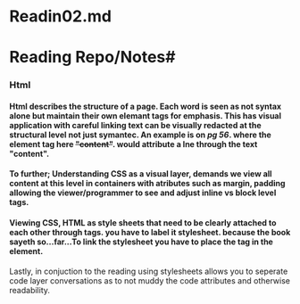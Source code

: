 # Readin02.md
# Reading Repo/Notes#
### Html
#### Html describes the structure of a page. Each word is seen as not syntax alone but maintain their own elemant tags for emphasis. This has visual application with careful linking text can be visually redacted at the structural level not just symantec. An example is on *pg 56*. where the element tag here <del>"content"</del>. would attribute a lne through the text "content". 

#### To further; Understanding CSS as a visual layer, demands we view all content at this level in containers with atributes such as margin, padding allowing the viewer/programmer to see and adjust inline vs block level tags. 

#### Viewing CSS, HTML as style sheets that need to be clearly attached to each other through tags. you have to label it stylesheet. because the book sayeth so...far...To link the stylesheet you have to place the tag <link> in the <head> element.
Lastly, in conjuction to the reading using stylesheets allows you to seperate code layer conversations as to not muddy the code attributes and otherwise readability.

<!--From the Duckett HTML book:
Chapter 2: “Text” (pp.40-61)
Chapter 10: Ch.10 “Introducing CSS” (pp.226-245)
From the Duckett JS book:
Chapter 2: “Basic JavaScript Instructions” (pp.53-84)
Chapter 4: “Decisions and Loops” only up to the section on switch statements (pp.145-162)-->




<!--Use WHY, WHAT, HOW structure

Write a quiz
Create a vocabulary/definition list
Write a cheat sheet
Create a diagram / visualization / cartoon of a topic
Anthropomorphize the concepts, and write a conversation between them
Build a map of the information
Construct a fill-in-the-blank worksheet for the topic-->
